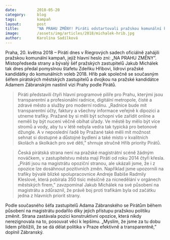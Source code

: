 ```yaml
---
date:         2018-05-20
category:     blog
tags:         kampaň
layout:       post
title:        "NA PRAHU ZMĚNY! Piráti odstartovali pražskou komunální kampaň"
image:        /assets/img/articles/2018/michalek-hrib.jpg
author:       Karolína Sadílková
---
```



Praha, 20. května 2018 – Piráti dnes v Riegrových sadech oficiálně zahájili pražskou komunální kampaň, jejíž hlavní heslo zní: „NA PRAHU ZMĚNY”. Místopředseda strany a bývalý šéf pražských zastupitelů Jakub Michálek tak dnes předal pomyslnou štafetu Zdeňku Hřibovi, lídrovi pražské kandidátky do komunálních voleb 2018. Hřib pak společně se současným šéfem pirátských městských zastupitelů a dvojkou na pražské kandidátce Adamem Zábranským nastínil vizi Prahy podle Pirátů.
 
> Piráti představili čtyři hlavní programové pilíře pro Prahu, kterými jsou transparentní a profesionální radnice, digitální metropole, čisté a zdravé město a služby pro moderní rodinu. „Radnice bude mít transparentní účty, faktury a všechny informace veřejně k dipozici a utneme trafiky. Pražané by si měli být schopni vše zařídit online a neměli by být nuceni věčně obíhat úřady. Ve městě by mělo být více stromů a vody, aby tu v létě nebyla vedra tak typická pro betonové džungle. A v neposlední řadě by Pražané také měli mít možnost sehnat si dostupné a důstojné bydlení a také místo v kvalitních školách a školkách pro své děti,” shrnuje stručně Hřib priority Pirátů.
 
> Česká pirátská strana není na pražské magistrátní scéně žádným nováčkem, v zastupitelstvu města mají Piráti od roku 2014 čtyři křesla. „Piráti jsou na magistrátu opoziční stranou, ale ukázali jsme, že i z opozice lze dosáhnout pozitivních změn. Například jsme upozornili na trafiky bývalé blízké spolupracovnice Andreje Babiše Radmily Kleslové, která pobírala 350 tisíc měsíčně za nicnedělání v orgánech městských firem,” zavzpomínal Jakub Michálek na své působení na magistrátu a zdůraznil, že právě boj proti trafikám byla od začátku jedna z hlavních priorit strany.
 
Podle současného šéfa zastupitelů Adama Zábranského se Pirátům během působení na magistrátu podařilo díky jejich přístupu pražskou politiku změnit. Strana zastávala pozici konstruktivní opozice, která nikdy nerezignovala na to, posouvat věci k lepšímu. „Myslím, že jsme za tu dobu lidem přiblížili, že se dá dělat politika v Praze efektivně a transparentně,” doplnil Zábranský.
